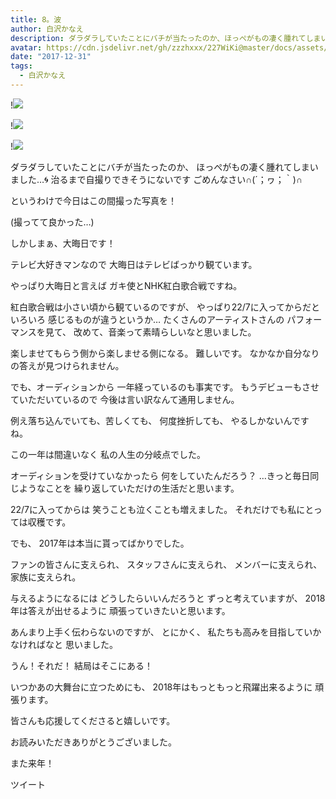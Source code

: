 ```yaml
---
title: 8。波
author: 白沢かなえ
description: ダラダラしていたことにバチが当たったのか、ほっぺがもの凄く腫れてしまいました…🌀治るまで自撮りできそうにないですごめんなさい∩(´；ヮ；｀)∩というわけで今日はこの間撮った写真を！...
avatar: https://cdn.jsdelivr.net/gh/zzzhxxx/227WiKi@master/docs/assets/photo/avatar/kanae.jpg
date: "2017-12-31"
tags:
  - 白沢かなえ
---
```


!![](https://cdn.jsdelivr.net/gh/zzzhxxx/227WiKi-image@master/blog-image/kanae-2017-12-31_1.jpg)

!![](https://cdn.jsdelivr.net/gh/zzzhxxx/227WiKi-image@master/blog-image/kanae-2017-12-31_2.jpg)

!![](https://cdn.jsdelivr.net/gh/zzzhxxx/227WiKi-image@master/blog-image/kanae-2017-12-31_3.jpg)







ダラダラしていたことにバチが当たったのか、
ほっぺがもの凄く腫れてしまいました…🌀
治るまで自撮りできそうにないです
ごめんなさい∩(´；ヮ；｀)∩


というわけで今日はこの間撮った写真を！








(撮ってて良かった…)





しかしまぁ、大晦日です！

テレビ大好きマンなので
大晦日はテレビばっかり観ています。

やっぱり大晦日と言えば
ガキ使とNHK紅白歌合戦ですね。







紅白歌合戦は小さい頃から観ているのですが、
やっぱり22/7に入ってからだといろいろ
感じるものが違うというか…
たくさんのアーティストさんの
パフォーマンスを見て、
改めて、音楽って素晴らしいなと思いました。

楽しませてもらう側から楽しませる側になる。
難しいです。
なかなか自分なりの答えが見つけられません。

でも、オーディションから
一年経っているのも事実です。
もうデビューもさせていただいているので
今後は言い訳なんて通用しません。


例え落ち込んでいても、苦しくても、
何度挫折しても、
やるしかないんですね。





この一年は間違いなく
私の人生の分岐点でした。

オーディションを受けていなかったら
何をしていたんだろう？
…きっと毎日同じようなことを
繰り返していただけの生活だと思います。

22/7に入ってからは
笑うことも泣くことも増えました。
それだけでも私にとっては収穫です。


でも、
2017年は本当に貰ってばかりでした。

ファンの皆さんに支えられ、
スタッフさんに支えられ、
メンバーに支えられ、
家族に支えられ。

与えるようになるには
どうしたらいいんだろうと
ずっと考えていますが、
2018年は答えが出せるように
頑張っていきたいと思います。

あんまり上手く伝わらないのですが、
とにかく、
私たちも高みを目指していかなければなと
思いました。

うん！それだ！
結局はそこにある！






いつかあの大舞台に立つためにも、
2018年はもっともっと飛躍出来るように
頑張ります。

皆さんも応援してくださると嬉しいです。








お読みいただきありがとうございました。

また来年！


ツイート



